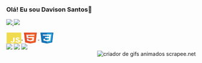 ### Olá! Eu sou Davison Santos👋

<div>
  <a href="https://github.com/davisonsantos">
  <img height="150em" src="https://github-readme-stats.vercel.app/api/top-langs/?username=davisonsantos&layout=compact&theme=dracula">
  <img height="150em" src="https://github-readme-stats.vercel.app/api?username=davisonsantos&hide=issues&show_icons=true&theme=dracula">
</div>

<div style="display: inline_block"><br>
  <img align="center" alt="Rafa-Js" height="30" width="40" src="https://raw.githubusercontent.com/devicons/devicon/master/icons/javascript/javascript-plain.svg">
  <img align="center" alt="Rafa-HTML" height="30" width="40" src="https://raw.githubusercontent.com/devicons/devicon/master/icons/html5/html5-original.svg">
  <img align="center" alt="Rafa-CSS" height="30" width="40" src="https://raw.githubusercontent.com/devicons/devicon/master/icons/css3/css3-original.svg">
</div>

<div> 
  <a href="https://instagram.com/davison_083" target="_blank"><img src="https://img.shields.io/badge/-Instagram-%23E4405F?style=for-the-badge&logo=instagram&logoColor=white" target="_blank"></a> 
  <a href = "mailto:davi12.son@gmail.com"><img src="https://img.shields.io/badge/-Gmail-%23333?style=for-the-badge&logo=gmail&logoColor=white" target="_blank"></a>
  <a href="https://www.linkedin.com/in/davisonsa/" target="_blank"><img src="https://img.shields.io/badge/-LinkedIn-%230077B5?style=for-the-badge&logo=linkedin&logoColor=white" target="_blank"></a> 
</div>
  <a href="https://pt.scrapee.net/criar-gif-animado-htm"><img align="right" src="https://images.scrapee.net/result/20230330022340wvDcmxCMHK.gif" alt="criador de gifs animados scrapee.net" style="max-width:424px"></a>
